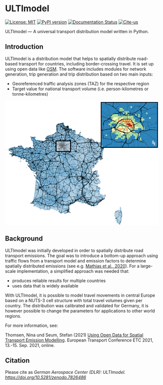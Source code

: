 # ULTImodel

[![License: MIT](https://img.shields.io/badge/License-MIT-green.svg)](https://github.com/DLR-VF/ULTImodel/blob/master/LICENSE)
[![PyPI version](https://badge.fury.io/py/ultimodel.svg)](https://badge.fury.io/py/ultimodel)
[![Documentation Status](https://readthedocs.org/projects/ultimodel/badge/?version=latest)](https://ultimodel.readthedocs.io/en/latest/?badge=latest)
[![Cite-us](https://img.shields.io/badge/doi-10.5281%2Fzenodo.7817425-blue)](https://doi.org/10.5281/zenodo.7826486)

ULTImodel &mdash; A universal transport distribution model written in Python.

## Introduction

ULTImodel is a distribution model that helps to spatially distribute road-based transport for countries, including border-crossing travel. It is set up using open data like [OSM](https://openstreetmap.org).
The software includes modules for network generation, trip generation and trip distribution based on two main inputs:

* Georeferenced traffic analysis zones (TAZ) for the respective region
* Target value for national transport volume (i.e. person-kilometres or tonne-kilometres)

![Prim_Sec](ultimodel-mkdocs/docs/images/readme_visual_fr.png "Results of distribution and secondary model")

## Background

ULTImodel was initially developed in order to spatially distribute road transport emissions. The goal was to introduce a 
bottom-up approach using traffic flows from a transport model and emission factors to determine spatially distributed 
emissions (see e.g. [Mathias et al., 2020](https://doi.org/10.1016/j.trd.2020.102536)). For a large-scale implementation, a simplified approach was needed that:

* produces reliable results for multiple countries
* uses data that is widely available

With ULTImodel, it is possible to model travel movements in central Europe based on a NUTS-3 cell structure with total 
travel volumes given per country. The distribution was calibrated and validated for Germany, it is however possible to 
change the parameters for applications to other world regions.

For more information, see:
 
Thomsen, Nina und Seum, Stefan (2021) [Using Open Data for Spatial Transport Emission Modelling](https://aetransport.org/past-etc-papers/conference-papers-2021?abstractId=7202&state=b). 
European Transport Conference ETC 2021, 13.-15. Sep. 2021, online.

## Citation

Please cite as *German Aerospace Center (DLR): ULTImodel. https://doi.org/10.5281/zenodo.7826486*
